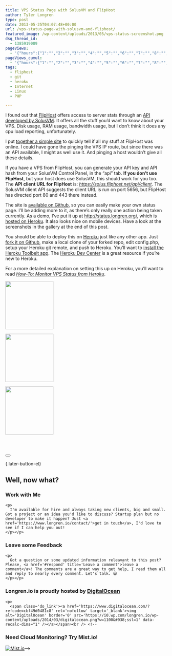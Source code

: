 ```yaml
---
title: VPS Status Page with SolusVM and FlipHost
author: Tyler Longren
type: post
date: 2013-05-25T04:07:48+00:00
url: /vps-status-page-with-solusvm-and-fliphost/
featured_image: /wp-content/uploads/2013/05/vps-status-screenshot.png
dsq_thread_id:
  - 1385919089
pageViews:
  - '{"hours":{"1":"","2":"","3":"","4":"","5":"","6":"","7":"","8":"","9":"","10":"","11":"","12":"","13":"","14":"","15":"","16":"","17":"","18":"","19":"","20":"","21":"","22":"","23":"","24":"","25":"","26":"","27":"","28":"","29":"","30":"","31":"","32":"","33":"","34":"","35":"","36":"","37":"","38":"","39":"","40":"","41":"","42":"","43":"","44":"","45":"","46":"","47":""},"days":{"2":"","3":"","4":"","5":"","6":"","7":"","8":"","9":"","10":"","11":"","12":"","13":"","14":""},"weeks":{"3":"","4":"","5":"","6":"","7":"","8":"","9":"","10":"","11":"","12":""},"months":{"4":"","5":"","6":"","7":"","8":"","9":"","10":"","11":"","12":"","13":"","14":"","15":"","16":"","17":"","18":"","19":"","20":"","21":"","22":"","23":"","24":""}}'
pageViews_cumul:
  - '{"hours":{"1":"","2":"","3":"","4":"","5":"","6":"","7":"","8":"","9":"","10":"","11":"","12":"","13":"","14":"","15":"","16":"","17":"","18":"","19":"","20":"","21":"","22":"","23":"","24":"","25":"","26":"","27":"","28":"","29":"","30":"","31":"","32":"","33":"","34":"","35":"","36":"","37":"","38":"","39":"","40":"","41":"","42":"","43":"","44":"","45":"","46":"","47":""},"days":{"2":"","3":"","4":"","5":"","6":"","7":"","8":"","9":"","10":"","11":"","12":"","13":"","14":""},"weeks":{"3":"","4":"","5":"","6":"","7":"","8":"","9":"","10":"","11":"","12":""},"months":{"4":"","5":"","6":"","7":"","8":"","9":"","10":"","11":"","12":"","13":"","14":"","15":"","16":"","17":"","18":"","19":"","20":"","21":"","22":"","23":"","24":""}}'
tags:
  - fliphost
  - git
  - heroku
  - Internet
  - Linux
  - PHP

---
```

I found out that [FlipHost][1] offers access to server stats through an [API developed by SolusVM][2]. It offers all the stuff you&#8217;d want to know about your VPS. Disk usage, RAM usage, bandwidth usage, but I don&#8217;t think it does any cpu load reporting, unfortunately.

I put [together a simple site][3] to quickly tell if all my stuff at FlipHost was online. I could have gone the pinging the VPS IP route, but since there was an API available, I might as well use it. And pinging a host wouldn&#8217;t give all these details.

If you have a VPS from FlipHost, you can generate your API key and API hash from your SolusVM Control Panel, in the &#8220;api&#8221; tab. **If you don&#8217;t use FlipHost**, but your host does use SolusVM, this should work for you too. The **API client URL for FlipHost** is: _https://solus.fliphost.net/api/client_. The SolusVM client API suggests the client URL is run on port 5656, but FlipHost has directed port 80 and 443 there instead.

The site is [available on Github][4], so you can easily make your own status page. I&#8217;ll be adding more to it, as there&#8217;s only really one action being taken currently. As a demo, I&#8217;ve put it up at <http://status.longren.org/>, which is [hosted on Heroku][5]. It also looks nice on mobile devices. Have a look at the screenshots in the gallery at the end of this post.

You should be able to deploy this on [Heroku][6] just like any other app. Just [fork it on Github][4], make a local clone of your forked repo, edit config.php, setup your Heroku git remote, and push to Heroku. You&#8217;ll want to [install the Heroku Toolbelt app][7]. The [Heroku Dev Center][8] is a great resource if you&#8217;re new to Heroku.

For a more detailed explanation on setting this up on Heroku, you&#8217;ll want to read _[How-To: Monitor VPS Status from Heroku][9]_.  
<!--more-->

  
<!-- see gallery_shortcode() in wp-includes/media.php -->

<div id='gallery-12' class='gallery galleryid-4416'>
  <dl class='gallery-item'>
    <dt class='gallery-icon'>
      <a href='https://i2.wp.com/www.longren.io/wp-content/uploads/2013/05/framed_2013-05-31-00.09.29.png?ssl=1'><img width="150" height="150" src="https://i2.wp.com/www.longren.io/wp-content/uploads/2013/05/framed_2013-05-31-00.09.29.png?resize=150%2C150&#038;ssl=1" class="attachment-thumbnail size-thumbnail" alt="" loading="lazy" srcset="https://i2.wp.com/www.longren.io/wp-content/uploads/2013/05/framed_2013-05-31-00.09.29.png?resize=150%2C150&ssl=1 150w, https://i2.wp.com/www.longren.io/wp-content/uploads/2013/05/framed_2013-05-31-00.09.29.png?resize=200%2C200&ssl=1 200w, https://i2.wp.com/www.longren.io/wp-content/uploads/2013/05/framed_2013-05-31-00.09.29.png?zoom=2&resize=150%2C150&ssl=1 300w, https://i2.wp.com/www.longren.io/wp-content/uploads/2013/05/framed_2013-05-31-00.09.29.png?zoom=3&resize=150%2C150&ssl=1 450w" sizes="(max-width: 150px) 100vw, 150px" data-recalc-dims="1" /></a>
    </dt>
  </dl>
  
  <dl class='gallery-item'>
    <dt class='gallery-icon'>
      <a href='https://i0.wp.com/www.longren.io/wp-content/uploads/2013/05/framed_2013-05-31-01.04.28.png?ssl=1'><img width="150" height="150" src="https://i0.wp.com/www.longren.io/wp-content/uploads/2013/05/framed_2013-05-31-01.04.28.png?resize=150%2C150&#038;ssl=1" class="attachment-thumbnail size-thumbnail" alt="" loading="lazy" srcset="https://i0.wp.com/www.longren.io/wp-content/uploads/2013/05/framed_2013-05-31-01.04.28.png?resize=150%2C150&ssl=1 150w, https://i0.wp.com/www.longren.io/wp-content/uploads/2013/05/framed_2013-05-31-01.04.28.png?resize=200%2C200&ssl=1 200w, https://i0.wp.com/www.longren.io/wp-content/uploads/2013/05/framed_2013-05-31-01.04.28.png?zoom=2&resize=150%2C150&ssl=1 300w, https://i0.wp.com/www.longren.io/wp-content/uploads/2013/05/framed_2013-05-31-01.04.28.png?zoom=3&resize=150%2C150&ssl=1 450w" sizes="(max-width: 150px) 100vw, 150px" data-recalc-dims="1" /></a>
    </dt>
  </dl>
  
  <dl class='gallery-item'>
    <dt class='gallery-icon'>
      <a href='https://i0.wp.com/www.longren.io/wp-content/uploads/2013/05/vps-status-screenshot.png?ssl=1'><img width="150" height="150" src="https://i0.wp.com/www.longren.io/wp-content/uploads/2013/05/vps-status-screenshot.png?resize=150%2C150&#038;ssl=1" class="attachment-thumbnail size-thumbnail" alt="" loading="lazy" srcset="https://i0.wp.com/www.longren.io/wp-content/uploads/2013/05/vps-status-screenshot.png?resize=150%2C150&ssl=1 150w, https://i0.wp.com/www.longren.io/wp-content/uploads/2013/05/vps-status-screenshot.png?resize=200%2C200&ssl=1 200w, https://i0.wp.com/www.longren.io/wp-content/uploads/2013/05/vps-status-screenshot.png?zoom=2&resize=150%2C150&ssl=1 300w, https://i0.wp.com/www.longren.io/wp-content/uploads/2013/05/vps-status-screenshot.png?zoom=3&resize=150%2C150&ssl=1 450w" sizes="(max-width: 150px) 100vw, 150px" data-recalc-dims="1" /></a>
    </dt>
  </dl>
  
  <br style="clear: both" /> <br style='clear: both;' />
</div>

<div class="wpulike wpulike-default " >
  <div class="wp_ulike_general_class wp_ulike_is_not_liked">
    <button type="button"
					aria-label="Like Button"
					data-ulike-id="4416"
					data-ulike-nonce="aa4e98372c"
					data-ulike-type="likeThis"
					data-ulike-template="wpulike-default"
					data-ulike-display-likers="0"
					data-ulike-disable-pophover="0"
					class="wp_ulike_btn wp_ulike_put_image wp_likethis_4416"></button><span class="count-box"></span>
  </div>
</div>

[][10]{.later-button-el}

<div class='what-next'>
  <h2>
    Well, now what?
  </h2>
  
  <div class='hire'>
    <h3>
      Work with Me
    </h3>
    
    <p>
      I'm available for hire and always taking new clients, big and small. Got a project or an idea you'd like to discuss? Startup plan but no developer to make it happen? Just <a href='https://www.longren.io/contact/'>get in touch</a>, I'd love to see if I can help you out!
    </p></p>
  </div>
  
  <div class='hire'>
    <h3>
      Leave some Feedback
    </h3>
    
    <p>
      Got a question or some updated information releavant to this post? Please, <a href='#respond' title='Leave a comment'>leave a comment</a>! The comments are a great way to get help, I read them all and reply to nearly every comment. Let's talk. 😀
    </p></p>
  </div>
  
  <div class='now-what-bottom-ad'>
    <h3>
      Longren.io is proudly hosted by <a href='https://www.digitalocean.com/?refcode=cbf49d0481c8'>DigitalOcean</a>
    </h3>
    
    <p>
      <span class='do_link'><a href='https://www.digitalocean.com/?refcode=cbf49d0481c8' rel='nofollow' target='_blank'><img alt='DigitalOcean' border='0' src='https://i0.wp.com/longren.io/wp-content/uploads/2014/03/digitalocean.png?w=1100&#038;ssl=1' data-recalc-dims="1" /></a></span><br /> <!--

<h3>Need Cloud Monitoring? Try Mist.io!</h3>

<span class='do_link'><a href='http://mist.io/?ref=tyler' rel='nofollow' target='_blank'><img alt='Mist.io' border='0' src='https://i0.wp.com/longren.io/wp-content/uploads/2014/04/mistio.jpg?w=1100&#038;ssl=1' data-recalc-dims="1"></a></span>--></div> </div>

 [1]: http://www.fliphost.net/
 [2]: http://docs.solusvm.com/client_api
 [3]: http://status.longren.org/
 [4]: https://github.com/tlongren/vps-status
 [5]: http://heroku.com
 [6]: http://www.heroku.com/
 [7]: https://toolbelt.heroku.com/
 [8]: https://devcenter.heroku.com/articles/git
 [9]: http://www.longren.org/how-to-monitor-vps-status-from-heroku/
 [10]: #